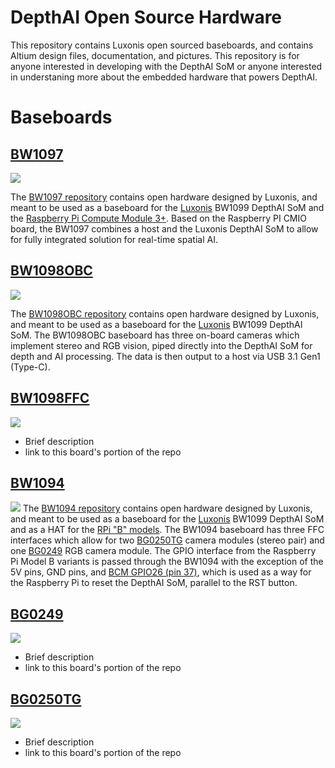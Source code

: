 # DepthAI Open Source Hardware
This repository contains Luxonis open sourced baseboards, and contains Altium design files, documentation, and pictures. This repository is for anyone interested in developing with the DepthAI SoM or anyone interested in understaning more about the embedded hardware that powers DepthAI. 

# Baseboards 

## [BW1097](../BW1097_DepthAI_Compute_Module/Images/BW1097_R1M1E2_transparent_crop.png)

![](../depthai-hardware/BW1097_DepthAI_Compute_Module/Images/BW1097_R1M1E2_transparent_crop.png)

The [BW1097 repository](../depthai-hardware/BW1097_DepthAI_Compute_Module) contains open hardware designed by Luxonis, and meant to be used as a baseboard for the [Luxonis](https://www.luxonis.com/depthai) BW1099 DepthAI SoM and the [Raspberry Pi Compute Module 3+](https://www.raspberrypi.org/products/compute-module-3-plus/). Based on the Raspberry PI CMIO board, the BW1097 combines a host and the Luxonis DepthAI SoM to allow for fully integrated solution for real-time spatial AI. 

## [BW1098OBC](../depthai-hardware/BW1098OBC_DepthAI_USB3C)

![](../depthai-hardware/BW1098OBC_DepthAI_USB3C/Images/)

The [BW1098OBC repository](../depthai-hardware/BW1098OBC_DepthAI_USB3C) contains open hardware designed by Luxonis, and meant to be used as a baseboard for the [Luxonis](https://www.luxonis.com/depthai) BW1099 DepthAI SoM. The BW1098OBC baseboard has three on-board cameras which implement stereo and RGB vision, piped directly into the DepthAI SoM for depth and AI processing. The data is then output to a host via USB 3.1 Gen1 (Type-C). 

## [BW1098FFC](../depthai-hardware/BW1098FFC_DepthAI_USB3)

![](../depthai-hardware/BW1098FFC_DepthAI_USB3/Images/)
* Brief description
* link to this board's portion of the repo

## [BW1094](../depthai-hardware/BW1094_DepthAI_HAT)

![](../depthai-hardware/BW1094_DepthAI_HAT/Images/)
The [BW1094 repository](../depthai-hardware/BW1094_DepthAI_HAT) contains open hardware designed by Luxonis, and meant to be used as a baseboard for the [Luxonis](https://www.luxonis.com/depthai) BW1099 DepthAI SoM and as a HAT for the [RPi "B" models](https://www.raspberrypi.org/products/). The BW1094 baseboard has three FFC interfaces which allow for two [BG0250TG](https://github.com/luxonis/depthai-hardware/tree/master/BG0250TG_DepthAI_Mono_Camera) camera modules (stereo pair) and one [BG0249](https://github.com/luxonis/depthai-hardware/tree/master/BG0249_DepthAI_RGB_Camera) RGB camera module. The GPIO interface from the Raspberry Pi Model B variants is passed through the BW1094 with the exception of the 5V pins, GND pins, and [BCM GPIO26 (pin 37)](https://www.raspberrypi.org/documentation/usage/gpio/), which is used as a way for the Raspberry Pi to reset the DepthAI SoM, parallel to the RST button.  

## [BG0249](../depthai-hardware/BG0249_DepthAI_RGB_Camera)

![](../depthai-hardware/BG0249_DepthAI_RGB_Camera/Images/)
* Brief description
* link to this board's portion of the repo

## [BG0250TG](../depthai-hardware/BG0250TG_DepthAI_Mono_Camera)

![](../depthai-hardware/BG0250TG_DepthAI_Mono_Camera/Images/)
* Brief description
* link to this board's portion of the repo
